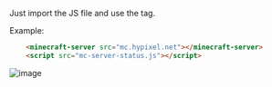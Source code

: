 Just import the JS file and use the <minecraft-server> tag.

Example:
```html
    <minecraft-server src="mc.hypixel.net"></minecraft-server>
    <script src="mc-server-status.js"></script>
```
![image](https://github.com/user-attachments/assets/a250a64b-ed0b-449e-9c75-5b9144c23b45)
